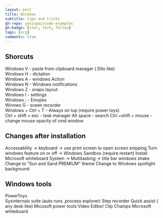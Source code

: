 ```yaml
---
layout: post
title: Windows
subtitle: tips and tricks
gh-repo: yanivpaz/code-examples
gh-badge: [star, fork, follow]
tags: [org]
comments: true
---
```


## Shorcuts 
Windows V - paste from clipboard manager ( Dito like)  
Windows H - dictation    
Windows A - windows Action   
Windows N - Windows notifications  
Windows Z - snaps layout   
Windows I - settings   
Windows ; - Emojies   
Winows G - sceen recorder   
Windows + Ctrl + T  - Always on top  (require power toys)  
Ctrl + shift + esc - task manager
Alt space - search 
Ctrl +shift + mouse - change mouse opacity of cmd window

## Changes after installation 
Accessability -> keyboard -> use print screen to open screen snipping 
Turn windows feature on or off -> Windows Sandbox (require restart)
Install Microsoft whiteboard 
System -> Multitasking -> title bar windows shake 
Change to "Sun and Sand PREMIUM" theme
Change to Windows spotlight background


## Windows tools 
PowerToys  
Sysinternals suite (auto runs ,process explorer)
Step recorder 
Quick assist ( any desk like) 
Micosoft power tools 
Video Editor/ Clip Champs
Microsoft whiteboard 

